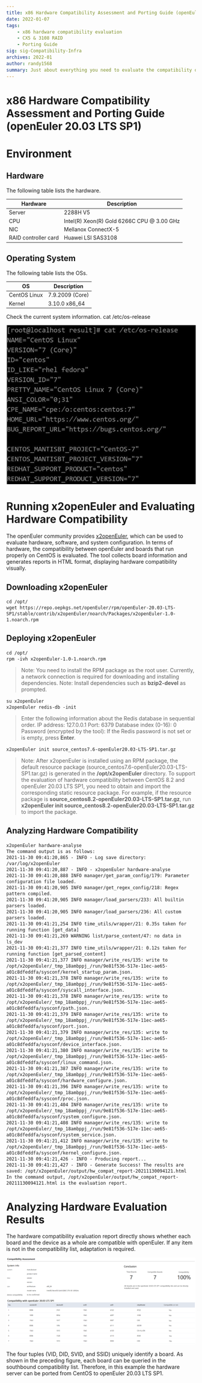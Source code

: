 ```yaml
---
title: x86 Hardware Compatibility Assessment and Porting Guide (openEuler 20.03 LTS SP1)
date: 2022-01-07
tags: 
    - x86 hardware compatibility evaluation
    - CX5 & 3108 RAID
    - Porting Guide
sig: sig-Compatibility-Infra
archives: 2022-01
author: randy1568
summary: Just about everything you need to evaluate the compatibility of x86 hardware (Hi1822 NIC & 3108 RAID controller card)
---
```


# x86 Hardware Compatibility Assessment and Porting Guide (openEuler 20.03 LTS SP1)

# Environment

## Hardware

The following table lists the hardware.

Hardware| Description
----- | ----- 
Server| 2288H V5 
CPU | Intel(R) Xeon(R) Gold 6266C CPU @ 3.00 GHz
NIC| Mellanox ConnectX-5
RAID controller card| Huawei LSI SAS3108

## Operating System

The following table lists the OSs.

OS| Description
----- | ----- 
CentOS Linux| 7.9.2009 (Core) 
Kernel | 3.10.0  x86_64  

Check the current system information.
cat /etc/os-release

<img src="./image/hardware-1.png">

# Running x2openEuler and Evaluating Hardware Compatibility

The openEuler community provides [x2openEuler](https://repo.oepkgs.net/openEuler/rpm/openEuler-20.03-LTS-SP1/stable/contrib/x2openEuler/noarch/Packages/), which can be used to evaluate hardware, software, and system configuration. In terms of hardware, the compatibility between openEuler and boards that run properly on CentOS is evaluated. The tool collects board information and generates reports in HTML format, displaying hardware compatibility visually.

## Downloading x2openEuler

```
cd /opt/
wget https://repo.oepkgs.net/openEuler/rpm/openEuler-20.03-LTS-SP1/stable/contrib/x2openEuler/noarch/Packages/x2openEuler-1.0-1.noarch.rpm
```

## Deploying x2openEuler

```
cd /opt/
rpm -ivh x2openEuler-1.0-1.noarch.rpm
```

> Note: You need to install the RPM package as the root user. Currently, a network connection is required for downloading and installing dependencies.
> Note: Install dependencies such as **bzip2-devel** as prompted.

```
su x2openEuler
x2openEuler redis-db -init
```

> Enter the following information about the Redis database in sequential order. 
> IP address: 127.0.0.1
> Port: 6379
> Database index (0-16): 0
> Password (encrypted by the tool): If the Redis password is not set or is empty, press **Enter**.

```
x2openEuler init source_centos7.6-openEuler20.03-LTS-SP1.tar.gz
```

> Note: After x2openEuler is installed using an RPM package, the default resource package (source_centos7.6-openEuler20.03-LTS-SP1.tar.gz) is generated in the **/opt/x2openEuler** directory.
> To support the evaluation of hardware compatibility between CentOS 8.2 and openEuler 20.03 LTS SP1, you need to obtain and import the corresponding static resource package. For example, if the resource package is **source_centos8.2-openEuler20.03-LTS-SP1.tar.gz**, run **x2openEuler init source_centos8.2-openEuler20.03-LTS-SP1.tar.gz** to import the package.

## Analyzing Hardware Compatibility

    x2openEuler hardware-analyse 
    ‏The command output is as follows:
    2021-11-30 09:41:20,865 - INFO - Log save directory: /var/log/x2openEuler
    2021-11-30 09:41:20,887 - INFO - x2openEuler hardware-analyse
    2021-11-30 09:41:20,888 INFO manager/get_param_config/179: Parameter configuration file loaded.
    2021-11-30 09:41:20,905 INFO manager/get_regex_config/218: Regex pattern compiled.
    2021-11-30 09:41:20,905 INFO manager/load_parsers/233: All builtin parsers loaded.
    2021-11-30 09:41:20,905 INFO manager/load_parsers/236: All custom parsers loaded.
    2021-11-30 09:41:21,254 INFO time_utils/wrapper/21: 0.35s taken for running function [get_data]
    2021-11-30 09:41:21,269 WARNING list/parse_content/47: no data in ls_dev
    2021-11-30 09:41:21,377 INFO time_utils/wrapper/21: 0.12s taken for running function [get_parsed_content]
    2021-11-30 09:41:21,377 INFO manager/write_res/135: write to /opt/x2openEuler/_tmp_18ambppj_/run/9e81f536-517e-11ec-ae65-a01c8dfeddfa/sysconf/kernel_startup_param.json.
    2021-11-30 09:41:21,378 INFO manager/write_res/135: write to /opt/x2openEuler/_tmp_18ambppj_/run/9e81f536-517e-11ec-ae65-a01c8dfeddfa/sysconf/syscall_interface.json.
    2021-11-30 09:41:21,378 INFO manager/write_res/135: write to /opt/x2openEuler/_tmp_18ambppj_/run/9e81f536-517e-11ec-ae65-a01c8dfeddfa/sysconf/path.json.
    2021-11-30 09:41:21,379 INFO manager/write_res/135: write to /opt/x2openEuler/_tmp_18ambppj_/run/9e81f536-517e-11ec-ae65-a01c8dfeddfa/sysconf/port.json.
    2021-11-30 09:41:21,379 INFO manager/write_res/135: write to /opt/x2openEuler/_tmp_18ambppj_/run/9e81f536-517e-11ec-ae65-a01c8dfeddfa/sysconf/device_interface.json.
    2021-11-30 09:41:21,380 INFO manager/write_res/135: write to /opt/x2openEuler/_tmp_18ambppj_/run/9e81f536-517e-11ec-ae65-a01c8dfeddfa/sysconf/linux_command.json.
    2021-11-30 09:41:21,387 INFO manager/write_res/135: write to /opt/x2openEuler/_tmp_18ambppj_/run/9e81f536-517e-11ec-ae65-a01c8dfeddfa/sysconf/hardware_configure.json.
    2021-11-30 09:41:21,396 INFO manager/write_res/135: write to /opt/x2openEuler/_tmp_18ambppj_/run/9e81f536-517e-11ec-ae65-a01c8dfeddfa/sysconf/proc.json.
    2021-11-30 09:41:21,404 INFO manager/write_res/135: write to /opt/x2openEuler/_tmp_18ambppj_/run/9e81f536-517e-11ec-ae65-a01c8dfeddfa/sysconf/system_configure.json.
    2021-11-30 09:41:21,408 INFO manager/write_res/135: write to /opt/x2openEuler/_tmp_18ambppj_/run/9e81f536-517e-11ec-ae65-a01c8dfeddfa/sysconf/system_service.json.
    2021-11-30 09:41:21,412 INFO manager/write_res/135: write to /opt/x2openEuler/_tmp_18ambppj_/run/9e81f536-517e-11ec-ae65-a01c8dfeddfa/sysconf/kernel_configure.json.
    2021-11-30 09:41:21,426 - INFO - Producing report...
    2021-11-30 09:41:21,427 - INFO - Generate Success! The results are saved: /opt/x2openEuler/output/hw_compat_report-20211130094121.html
    In the command output, /opt/x2openEuler/output/hw_compat_report-20211130094121.html is the evaluation report.

# Analyzing Hardware Evaluation Results

The hardware compatibility evaluation report directly shows whether each board and the device as a whole are compatible with openEuler. If any item is not in the compatibility list, adaptation is required.

<img src="./image/hardware-5.png">


The four tuples (VID, DID, SVID, and SSID) uniquely identify a board. As shown in the preceding figure, each board can be queried in the southbound compatibility list. Therefore, in this example the hardware server can be ported from CentOS to openEuler 20.03 LTS SP1.

